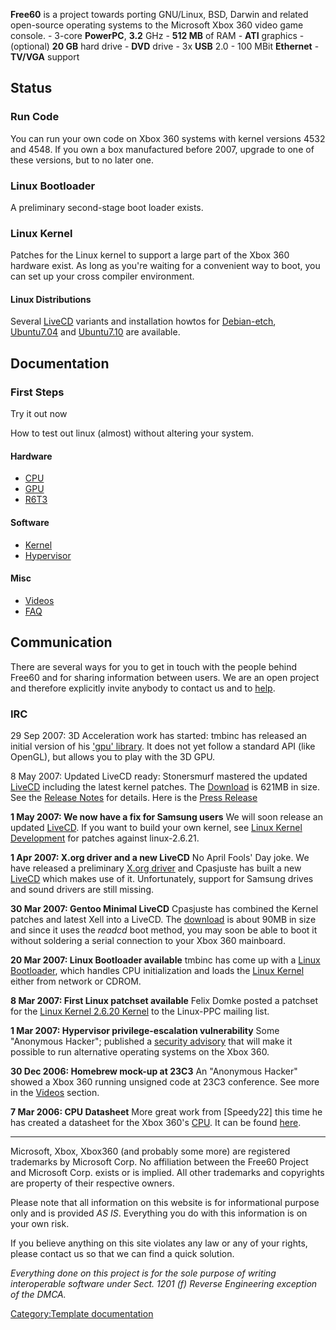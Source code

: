 **Free60** is a project towards porting GNU/Linux, BSD, Darwin and related open-source operating systems to the Microsoft Xbox 360 video game console.
	- 3-core **PowerPC**, **3.2** GHz
	- **512 MB** of RAM
	- **ATI** graphics
	- (optional) **20 GB** hard drive
	- **DVD** drive
	- 3x **USB** 2.0
	- 100 MBit **Ethernet**
	- **TV/VGA** support
## Status
### Run Code
You can run your own code on Xbox 360 systems with kernel versions 4532 and 4548. If you own a box manufactured before 2007, upgrade to one of these versions, but to no later one.

### Linux Bootloader
A preliminary second-stage boot loader exists.

### Linux Kernel
Patches for the Linux kernel to support a large part of the Xbox 360 hardware exist. As long as you're waiting for a convenient way to boot, you can set up your cross compiler environment.

#### Linux Distributions
Several [LiveCD](LiveCD.md) variants and installation howtos for [Debian-etch](Debian-etch.md), [Ubuntu7.04](Ubuntu7.04) and [Ubuntu7.10](Ubuntu7.10) are available.

## Documentation

### First Steps
Try it out now

How to test out linux (almost) without altering your system.

#### Hardware
- [CPU](CPU.md)
- [GPU](GPU.md)
- [R6T3](R6T3.md)

#### Software
- [Kernel](Kernel.md)
- [Hypervisor](Hypervisor.md)

#### Misc
- [Videos](Videos.md)
- [FAQ](FAQ.md)

## Communication
There are several ways for you to get in touch with the people behind Free60 and for sharing information between users. We are an open project and therefore explicitly invite anybody to contact us and to [help](Help.md).

### IRC
29 Sep 2007: 3D Acceleration work has started: tmbinc has released an initial version of his ['gpu' library](https://web.archive.org/web/20130224191548/http://debugmo.de/2007/09/fear-triangles/). It does not yet follow a standard API (like OpenGL), but allows you to play with the 3D GPU.

8 May 2007: Updated LiveCD ready: Stonersmurf mastered the updated [LiveCD](LiveCD.md) including the latest kernel patches. The [Download](http://downloads.sourceforge.net/free60/gentoo-livecd-xenon-beta-v2.iso) is 621MB in size. See the [Release Notes](http://sourceforge.net/project/shownotes.php?group_id=139616&amp;release_id=506402) for details. Here is the [Press Release](Press_Release_2007-05-08)

**1 May 2007: We now have a fix for Samsung users** We will soon release an updated [LiveCD](LiveCD.md). If you want to build your own kernel, see [Linux Kernel Development](Linux_Kernel_Development.md) for patches against linux-2.6.21.

**1 Apr 2007: X.org driver and a new LiveCD** No April Fools' Day joke. We have released a preliminary [X.org driver](http://sourceforge.net/project/showfiles.php?group_id=139616&amp;package_id=227107) and Cpasjuste has built a new [LiveCD](LiveCD.md) which makes use of it. Unfortunately, support for Samsung drives and sound drivers are still missing.

**30 Mar 2007: Gentoo Minimal LiveCD** Cpasjuste has combined the Kernel patches and latest Xell into a LiveCD. The [download](http://sourceforge.net/project/showfiles.php?group_id=139616) is about 90MB in size and since it uses the *readcd* boot method, you may soon be able to boot it without soldering a serial connection to your Xbox 360 mainboard.

**20 Mar 2007: Linux Bootloader available** tmbinc has come up with a [Linux Bootloader](Linux_Bootlader.md), which handles CPU initialization and loads the [Linux Kernel](Linux_Kernel.md) either from network or CDROM.

**8 Mar 2007: First Linux patchset available** Felix Domke posted a patchset for the [Linux Kernel 2.6.20 Kernel](Linux_Kernel.md) to the Linux-PPC mailing list.

**1 Mar 2007: Hypervisor privilege-escalation vulnerability** Some "Anonymous Hacker"; published a [security advisory](http://www.securityfocus.com/archive/1/461489) that will make it possible to run alternative operating systems on the Xbox 360.

**30 Dec 2006: Homebrew mock-up at 23C3** An "Anonymous Hacker" showed a Xbox 360 running unsigned code at 23C3 conference. See more in the [Videos](Videos.md) section.

**7 Mar 2006: CPU Datasheet** More great work from [Speedy22] this time he has created a datasheet for the Xbox 360's [CPU](CPU.md). It can be found [here](https://web.archive.org/web/20061022203457/http://www.dave-bell.co.uk/~speedy22/XBOX360cpu15data.pdf).

-----

Microsoft, Xbox, Xbox360 (and probably some more) are registered
trademarks by Microsoft Corp. No affiliation between the Free60 Project
and Microsoft Corp. exists or is implied. All other trademarks and
copyrights are property of their respective owners.

Please note that all information on this website is for informational
purpose only and is provided *AS IS*. Everything you do with this
information is on your own risk.

If you believe anything on this site violates any law or any of your
rights, please contact us so that we can find a quick solution.

*Everything done on this project is for the sole purpose of writing
interoperable software under Sect. 1201 (f) Reverse Engineering
exception of the DMCA.*

[Category:Template documentation](Category_Template_documentation.md "wikilink")
